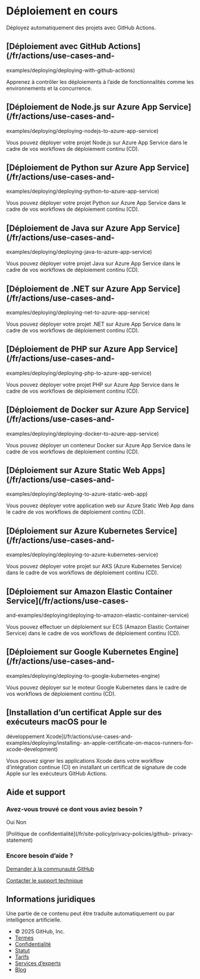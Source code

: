 # Déploiement en cours

Déployez automatiquement des projets avec GitHub Actions.

## [Déploiement avec GitHub Actions](/fr/actions/use-cases-and-
examples/deploying/deploying-with-github-actions)

Apprenez à contrôler les déploiements à l’aide de fonctionnalités comme les
environnements et la concurrence.

## [Déploiement de Node.js sur Azure App Service](/fr/actions/use-cases-and-
examples/deploying/deploying-nodejs-to-azure-app-service)

Vous pouvez déployer votre projet Node.js sur Azure App Service dans le cadre
de vos workflows de déploiement continu (CD).

## [Déploiement de Python sur Azure App Service](/fr/actions/use-cases-and-
examples/deploying/deploying-python-to-azure-app-service)

Vous pouvez déployer votre projet Python sur Azure App Service dans le cadre
de vos workflows de déploiement continu (CD).

## [Déploiement de Java sur Azure App Service](/fr/actions/use-cases-and-
examples/deploying/deploying-java-to-azure-app-service)

Vous pouvez déployer votre projet Java sur Azure App Service dans le cadre de
vos workflows de déploiement continu (CD).

## [Déploiement de .NET sur Azure App Service](/fr/actions/use-cases-and-
examples/deploying/deploying-net-to-azure-app-service)

Vous pouvez déployer votre projet .NET sur Azure App Service dans le cadre de
vos workflows de déploiement continu (CD).

## [Déploiement de PHP sur Azure App Service](/fr/actions/use-cases-and-
examples/deploying/deploying-php-to-azure-app-service)

Vous pouvez déployer votre projet PHP sur Azure App Service dans le cadre de
vos workflows de déploiement continu (CD).

## [Déploiement de Docker sur Azure App Service](/fr/actions/use-cases-and-
examples/deploying/deploying-docker-to-azure-app-service)

Vous pouvez déployer un conteneur Docker sur Azure App Service dans le cadre
de vos workflows de déploiement continu (CD).

## [Déploiement sur Azure Static Web Apps](/fr/actions/use-cases-and-
examples/deploying/deploying-to-azure-static-web-app)

Vous pouvez déployer votre application web sur Azure Static Web App dans le
cadre de vos workflows de déploiement continu (CD).

## [Déploiement sur Azure Kubernetes Service](/fr/actions/use-cases-and-
examples/deploying/deploying-to-azure-kubernetes-service)

Vous pouvez déployer votre projet sur AKS (Azure Kubernetes Service) dans le
cadre de vos workflows de déploiement continu (CD).

## [Déploiement sur Amazon Elastic Container Service](/fr/actions/use-cases-
and-examples/deploying/deploying-to-amazon-elastic-container-service)

Vous pouvez effectuer un déploiement sur ECS (Amazon Elastic Container
Service) dans le cadre de vos workflows de déploiement continu (CD).

## [Déploiement sur Google Kubernetes Engine](/fr/actions/use-cases-and-
examples/deploying/deploying-to-google-kubernetes-engine)

Vous pouvez déployer sur le moteur Google Kubernetes dans le cadre de vos
workflows de déploiement continu (CD).

## [Installation d’un certificat Apple sur des exécuteurs macOS pour le
développement Xcode](/fr/actions/use-cases-and-examples/deploying/installing-
an-apple-certificate-on-macos-runners-for-xcode-development)

Vous pouvez signer les applications Xcode dans votre workflow d’intégration
continue (CI) en installant un certificat de signature de code Apple sur les
exécuteurs GitHub Actions.

## Aide et support

### Avez-vous trouvé ce dont vous aviez besoin ?

Oui Non

[Politique de confidentialité](/fr/site-policy/privacy-policies/github-
privacy-statement)

### Encore besoin d’aide ?

[Demander à la communauté
GitHub](https://github.com/orgs/community/discussions)

[Contacter le support technique](https://support.github.com)

## Informations juridiques

Une partie de ce contenu peut être traduite automatiquement ou par
intelligence artificielle.

  * © 2025 GitHub, Inc.
  * [Termes](/fr/site-policy/github-terms/github-terms-of-service)
  * [Confidentialité](/fr/site-policy/privacy-policies/github-privacy-statement)
  * [Statut](https://www.githubstatus.com/)
  * [Tarifs](https://github.com/pricing)
  * [Services d’experts](https://services.github.com)
  * [Blog](https://github.blog)

